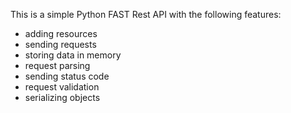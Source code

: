 This is a simple Python FAST Rest API with the following features:

* adding resources
* sending requests
* storing data in memory
* request parsing
* sending status code
* request validation
* serializing objects
